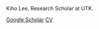 Kiho Lee, Research Scholar at UTK.

[Google Scholar](https://scholar.google.co.kr/citations?user=MOTHTpcAAAAJ&hl=en)
[CV](https://github.com/0xk1h0/CV/blob/main/KihoLee_CV.pdf)
